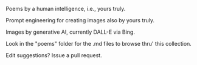 Poems by a human intelligence, i.e., yours truly.

Prompt engineering for creating images also by yours truly.
  
Images by generative AI, currently DALL-E via Bing.

Look in the "poems" folder for the .md files to browse thru' this collection. 

Edit suggestions? Issue a pull request.
